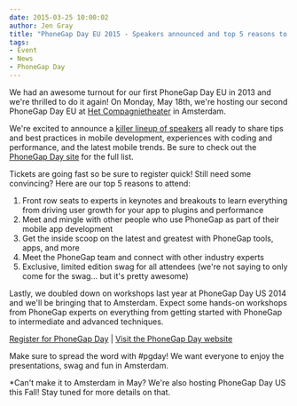 ```yaml
---
date: 2015-03-25 10:00:02
author: Jen Gray
title: "PhoneGap Day EU 2015 - Speakers announced and top 5 reasons to attend"
tags:
- Event
- News
- PhoneGap Day
---
```


We had an awesome turnout for our first PhoneGap Day EU in 2013 and we're thrilled to do it again! On Monday, May 18th, we're hosting our second PhoneGap Day EU at [Het Compagnietheater](http://www.compagnietheater.nl/compagnietheater.html) in Amsterdam.

We're excited to announce a [killer lineup of speakers](http://pgday.phonegap.com/eu2015/) all ready to share tips and best practices in mobile development, experiences with coding and performance, and the latest mobile trends. Be sure to check out the [PhoneGap Day site](http://pgday.phonegap.com/eu2015/) for the full list.

Tickets are going fast so be sure to register quick! Still need some convincing? Here are our top 5 reasons to attend:

1. Front row seats to experts in keynotes and breakouts to learn everything from driving user growth for your app to plugins and performance
2. Meet and mingle with other people who use PhoneGap as part of their mobile app development
3. Get the inside scoop on the latest and greatest with PhoneGap tools, apps, and more
4. Meet the PhoneGap team and connect with other industry experts
5. Exclusive, limited edition swag for all attendees (we're not saying to only come for the swag... but it's pretty awesome)

Lastly, we doubled down on workshops last year at PhoneGap Day US 2014 and we'll be bringing that to Amsterdam. Expect some hands-on workshops from PhoneGap experts on everything from getting started with PhoneGap to intermediate and advanced techniques.

[Register for PhoneGap Day](https://phonegapdayeu.paydro.net/) | [Visit the PhoneGap Day website](http://pgday.phonegap.com/eu2015/)

Make sure to spread the word with #pgday! We want everyone to enjoy the presentations, swag and fun in Amsterdam.

*Can't make it to Amsterdam in May? We're also hosting PhoneGap Day US this Fall! Stay tuned for more details on that.
